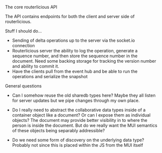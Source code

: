 The core routerlicious API

The API contains endpoints for both the client and server side of routerlicious.


Stuff I should do...
* Sending of delta operations up to the server via the socket.io connection
* Routerlicious server the ability to log the operation, generate a sequence number, and then store the sequence
  number in the document. Need some backing storage for tracking the version number and ability to commit it.
* Have the clients pull from the event hub and be able to run the operations and serialize the snapshot

General questions
* Can I somehow reuse the old sharedb types here? Maybe they all listen for server updates but we pipe changes
  through my own place.
* Do I really need to abstract the collaborative data types inside of a container object like a document? Or can I expose    them as individual objects? The document may provide better visibility in to where the person is inside the document.
  But do we really want the MUI semantics of these objects being separably addressible?

* Do we need some form of discovery on the underlying data type? Probably not since this is placed within the JS from
  the MUI itself